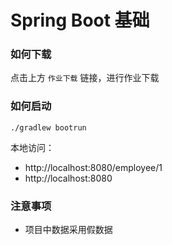 # Spring Boot 基础

### 如何下载 
点击上方 `作业下载` 链接，进行作业下载
### 如何启动
````
./gradlew bootrun
````
本地访问：
- http://localhost:8080/employee/1
- http://localhost:8080

### 注意事项
- 项目中数据采用假数据
